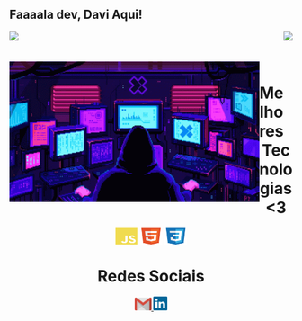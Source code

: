 ## Faaaala dev, Davi Aqui!

<div>
  
  <img  height="180em" src="https://github-readme-stats.vercel.app/api?username=DaviHuene&show_icons=true&theme=midnight-purple&include_all_commits=true&count_private=true"/>
  <img align="right" height="180em" src="https://github-readme-stats.vercel.app/api/top-langs/?username=DaviHuene&layout=compact&langs_count=16&theme=midnight-purple"/>
</div>
<br>

<div  align="center"> 
  <div style="display: inline_block"><br>
    <img align="left" height="250" alt="coding-time" src="pixels-neon.gif">
    <h1 align="center">Melhores Tecnologias <3</h1>
    <img align="center" height="30" width="40" alt="js-icon"  src="https://raw.githubusercontent.com/devicons/devicon/master/icons/javascript/javascript-plain.svg">
    <img align="center" height="30" width="40" alt="html-icon" src="https://raw.githubusercontent.com/devicons/devicon/master/icons/html5/html5-original.svg">
    <img align="center" height="30" width="40" alt="css-icon" src="https://raw.githubusercontent.com/devicons/devicon/master/icons/css3/css3-original.svg">
   </div>
    
  
  <h1 align="center">Redes Sociais</h1>
    <a href = "mailto: daviangelohuene2021@gmail.com">
      <img width="30" src="gmail.svg">
    </a>
    <a href = "https://www.linkedin.com/in/davi-ângelo-martins-paes-huene-b41031208/">
      <img width="25" src="linkedin.svg">
    </a>
   
</div>
  

